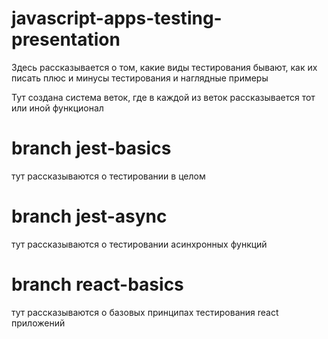 # javascript-apps-testing-presentation

Здесь рассказывается о том, какие виды тестирования бывают, как их писать
плюс и минусы тестирования и наглядные примеры

Тут создана система веток, где в каждой из веток рассказывается тот или иной функционал

# branch jest-basics

тут рассказываются о тестировании в целом

# branch jest-async

тут рассказываются о тестировании асинхронных функций

# branch react-basics

тут рассказываются о базовых принципах тестирования react приложений
